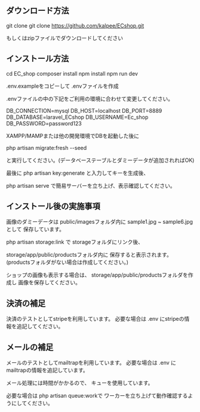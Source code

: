 ## ダウンロード方法
git clone
git clone https://github.com/kalpee/ECshop.git

もしくはzipファイルでダウンロードしてください
## インストール方法

cd EC_shop
composer install
npm install
npm run dev

.env.exampleをコピーして .envファイルを作成

.envファイルの中の下記をご利用の環境に合わせて変更してください。

DB_CONNECTION=mysql
DB_HOST=localhost
DB_PORT=8889
DB_DATABASE=laravel_ECshop
DB_USERNAME=Ec_shop
DB_PASSWORD=password123

XAMPP/MAMPまたは他の開発環境でDBを起動した後に

php artisan migrate:fresh --seed

と実行してください。(データベーステーブルとダミーデータが追加されればOK)

最後に
php artisan key:generate
と入力してキーを生成後、

php artisan serve
で簡易サーバーを立ち上げ、表示確認してください。

## インストール後の実施事項

画像のダミーデータは
public/imagesフォルダ内に
sample1.jpg ~ sample6.jpg として
保存しています。

php artisan storage:link で
storageフォルダにリンク後、

storage/app/public/productsフォルダ内に
保存すると表示されます。
(productsフォルダがない場合は作成してください。)

ショップの画像も表示する場合は、
storage/app/public/productsフォルダを作成し
画像を保存してください。
## 決済の補足

決済のテストとしてstripeを利用しています。
必要な場合は .env にstripeの情報を追記してください。

## メールの補足

メールのテストとしてmailtrapを利用しています。
必要な場合は .env にmailtrapの情報を追記しています。

メール処理には時間がかかるので、
キューを使用しています。

必要な場合は php artisan queue:workで
ワーカーを立ち上げて動作確認するようにしてください。